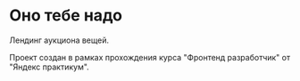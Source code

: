 # Оно тебе надо

Лендинг аукциона вещей.

Проект создан в рамках прохождения курса "Фронтенд разработчик" от "Яндекс практикум".